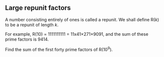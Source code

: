 ## Large repunit factors

A number consisting entirely of ones is called a repunit. We shall define R(<i>k</i>) to be a repunit of length <i>k</i>.

For example, R(10) = 1111111111 = 11x41&#xD7;271&#xD7;9091, and the sum of these prime factors is 9414.

Find the sum of the first forty prime factors of R(10<sup>9</sup>).
